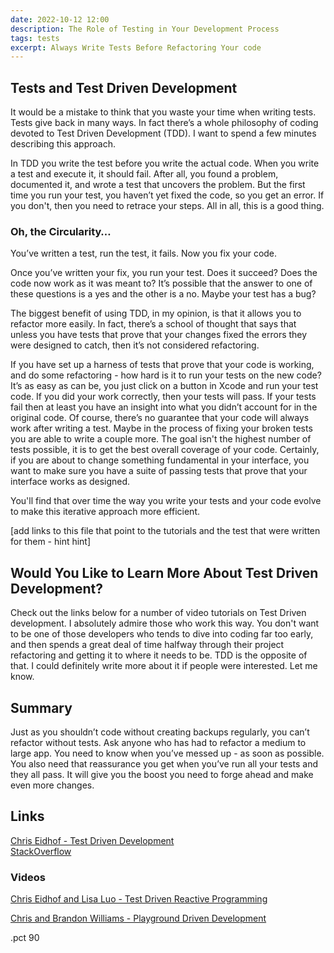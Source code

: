 ```yaml
---
date: 2022-10-12 12:00
description: The Role of Testing in Your Development Process
tags: tests
excerpt: Always Write Tests Before Refactoring Your code
---
```

## Tests and Test Driven Development  

It would be a mistake to think that you waste your time when writing tests. Tests give back in many ways. In fact there’s a whole philosophy of coding devoted to Test Driven Development (TDD).  I want to spend a few minutes describing this approach.  

In TDD you write the test before you write the actual code.  When you write a test and execute it, it should fail. After all, you found a problem, documented it, and wrote a test that uncovers the problem.  But the first time you run your test, you haven’t yet fixed the code, so you get an error. If you don't, then you need to retrace your steps.  All in all, this is a good thing.  

### Oh, the Circularity…  

You’ve written a test, run the test, it fails. Now you fix your code.  

Once you’ve written your fix, you run your test. Does it succeed? Does the code now work as it was meant to? It’s possible that the answer to one of these questions is a yes and the other is a no. Maybe your test has a bug?  

The biggest benefit of using TDD, in my opinion, is that it allows you to refactor more easily. In fact, there’s a school of thought that says that unless you have tests that prove that your changes fixed the errors they were designed to catch, then it’s not considered refactoring.  

If you have set up a harness of tests that prove that your code is working, and do some refactoring - how hard is it to run your tests on the new code? It’s as easy as can be, you just click on a button in Xcode and run your test code. If you did your work correctly, then your tests will pass. If your tests fail then at least you have an insight into what you didn’t account for in the original code. Of course, there’s no guarantee that your code will always work after writing a test. Maybe in the process of fixing your broken tests you are able to write a couple more. The goal isn't the highest number of tests possible, it is to get the best overall coverage of your code. Certainly, if you are about to change something fundamental in your interface, you want to make sure you have a suite of passing tests that prove that your interface works as designed.  

You'll find that over time the way you write your tests and your code evolve to make this iterative approach more efficient.  

[add links to this file that point to the tutorials and the test that were written for them - hint hint]

## Would You Like to Learn More About Test Driven Development?  

Check out the links below for a number of video tutorials on Test Driven development. I absolutely admire those who work this way. You don't want to be one of those developers who tends to dive into coding far too early, and then spends a great deal of time halfway through their project refactoring and getting it to where it needs to be. TDD is the opposite of that. I could definitely write more about it if people were interested. Let me know.  

## Summary  

Just as you shouldn’t code without creating backups regularly, you can’t refactor without tests. Ask anyone who has had to refactor a medium to large app. You need to know when you’ve messed up - as soon as possible. You also need that reassurance you get when you’ve run all your tests and they all pass. It will give you the boost you need to forge ahead and make even more changes.  

## Links

[Chris Eidhof - Test Driven Development](https://chris.eidhof.nl/post/becoming-a-better-programmer-test-driven-development/)  
[StackOverflow](https://stackoverflow.com/questions/4114083/ios-tests-specs-tdd-bdd-and-integration-acceptance-testing)  

### Videos  

[Chris Eidhof and Lisa Luo - Test Driven Reactive Programming](https://talk.objc.io/episodes/S01E53-test-driven-reactive-programming)  

[Chris and Brandon Williams - Playground Driven Development](https://talk.objc.io/episodes/S01E51-playground-driven-development)  

.pct 90
